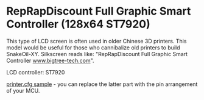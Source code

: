 # RepRapDiscount Full Graphic Smart Controller (128x64 ST7920)

This type of LCD screen is often used in older Chinese 3D printers. This model would be useful for those who cannibalize old printers to build SnakeOil-XY. Silkscreen reads like: "RepRapDiscount Full Graphic Smart Controller www.bigtree-tech.com".

LCD controller: ST7920

[printer.cfg sample](sample-printer-cfg.cfg) - you can replace the latter part with the pin arrangement of your MCU.
